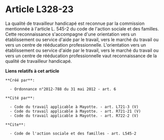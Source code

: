 # Article L328-23

La qualité de travailleur handicapé est reconnue par la commission mentionnée à l'article L. 545-2 du code de l'action
sociale et des familles. Cette reconnaissance s'accompagne d'une orientation vers un établissement ou service d'aide par le
travail, vers le marché du travail ou vers un centre de rééducation professionnelle. L'orientation vers un établissement ou
service d'aide par le travail, vers le marché du travail ou vers un centre de rééducation professionnelle vaut reconnaissance
de la qualité de travailleur handicapé.

**Liens relatifs à cet article**

	**Créé par**:

	  - Ordonnance n°2012-788 du 31 mai 2012 - art. 6

	**Cité par**:

	  - Code du travail applicable à Mayotte. - art. L721-3 (V)
	  - Code du travail applicable à Mayotte. - art. R721-21 (V)
	  - Code du travail applicable à Mayotte. - art. R722-2 (V)

	**Cite**:

	  - Code de l'action sociale et des familles - art. L545-2
